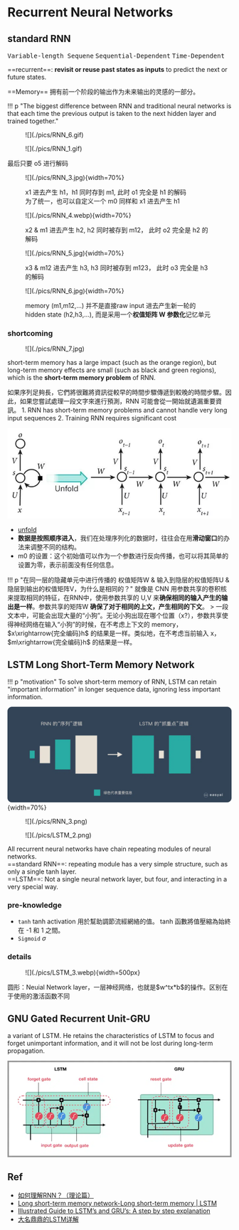 # Recurrent Neural Networks

## standard RNN

<kbd>Variable-length Sequene</kbd> <kbd>Sequential-Dependent</kbd> <kbd>Time-Dependent</kbd>

==recurrent==: **revisit or reuse past states as inputs** to predict the next or future states.

==Memory== 拥有前一个阶段的输出作为未来输出的灵感的一部分。

!!! p "The biggest difference between RNN and traditional neural networks is that each time the previous output is taken to the next hidden layer and trained together."

<div class="grid" markdown>
<figure markdown="span">![](./pics/RNN_6.gif)</figure>
<figure markdown="span">![](./pics/RNN_1.gif)</figure>
</div>
<p>最后只要 o5 进行解码</p>
<div class="grid" markdown>
<figure markdown="span">![](./pics/RNN_3.jpg){width=70%}<p>x1 进去产生 h1，h1 同时存到 m1, 此时 o1 完全是 h1 的解码<br> 为了统一，也可以自定义一个 m0 同样和 x1 进去产生 h1</p></figure>
<figure markdown="span">![](./pics/RNN_4.webp){width=70%}<p>x2 & m1 进去产生 h2, h2 同时被存到 m12， 此时 o2 完全是 h2 的解码</p></figure>
<figure markdown="span">![](./pics/RNN_5.jpg){width=70%}<p>x3 & m12 进去产生 h3, h3 同时被存到 m123， 此时 o3 完全是 h3 的解码 </p></figure>
<figure markdown="span">![](./pics/RNN_6.jpg){width=70%}<p>memory (m1,m12,...) 并不是直接raw input 进去产生新一轮的 hidden state (h2,h3,...), 而是采用一个<b>权值矩阵 W 参数化</b>记忆单元</p></figure>
</div>

### shortcoming

<div class="grid" markdown>
<figure markdown="span">![](./pics/RNN_7.jpg)</figure>
<p>short-term memory has a large impact (such as the orange region), but long-term memory effects are small (such as black and green regions), which is the <b>short-term memory problem</b> of RNN.</p>
</div>
如果序列足夠長，它們將很難將資訊從較早的時間步驟傳遞到較晚的時間步驟。因此，如果您嘗試處理一段文字來進行預測，RNN 可能會從一開始就遺漏重要資訊。
1. RNN has short-term memory problems and cannot handle very long input sequences
2. Training RNN requires significant cost

![](./pics/RNN_2.jpg)

- <u>unfold</u>
- **数据是按照顺序进入**，我们在处理序列化的数据时，往往会在用**滑动窗口**的办法来调整不同的结构。
- m0 的设置：这个初始值可以作为一个参数进行反向传播，也可以将其简单的设置为零，表示前面没有任何信息。

!!! p "在同一层的隐藏单元中进行传播的 权值矩阵W & 输入到隐层的权值矩阵U & 隐层到输出的权值矩阵V，为什么是相同的？"
    就像是 CNN 用参数共享的卷积核来提取相同的特征，在RNN中，使用参数共享的 U,V 来**确保相同的输入产生的输出是一样**。参数共享的矩阵W **确保了对于相同的上文，产生相同的下文**。
    > 一段文本中，可能会出现大量的“小狗”。无论小狗出现在哪个位置（x?），参数共享使得神经网络在输入“小狗”的时候，在不考虑上下文的 memory，$x\xrightarrow{完全编码}h$ 的结果是一样。类似地，在不考虑当前输入 x，$m\xrightarrow{完全编码}h$ 的结果是一样。

## LSTM Long Short-Term Memory Network

!!! p "motivation"
    To solve short-term memory of RNN, LSTM can retain "important information" in longer sequence data, ignoring less important information.

![](./pics/LSTM_1.png){width=70%}

<div class="grid" markdown>
<figure markdown="span">![](./pics/RNN_3.png)</figure>
<figure markdown="span">![](./pics/LSTM_2.png)</figure>
</div>
<p>All recurrent neural networks have chain repeating modules of neural networks. <br>==standard RNN==: repeating module has a very simple structure, such as only a single tanh layer.<br>==LSTM==: Not a single neural network layer, but four, and interacting in a very special way.</p>

### pre-knowledge

- `tanh`
  tanh activation 用於幫助調節流經網絡的值。 tanh 函數將值壓縮為始終在 -1 和 1 之間。
- `Sigmoid` $\sigma$

### details



<div class="grid" style="grid-template-columns: repeat(3, 1fr) !important;" markdown>
<figure markdown="span" style="grid-column-start: 1; grid-column-end: 3;">![](./pics/LSTM_3.webp){width=500px}</figure>
<p style="grid-column-start: 3; grid-column-end: 4;">圆形：Neuial Network layer，一层神经网络，也就是$w^tx*b$的操作。区别在于使用的激活函数不同</p>
</div>




## GNU Gated Recurrent Unit-GRU

a variant of LSTM. He retains the characteristics of LSTM to focus and forget unimportant information, and it will not be lost during long-term propagation.

![](./pics/GRU_1.png)

## Ref

- [如何理解RNN？（理论篇）]
- [Long short-term memory network-Long short-term memory | LSTM]
- [Illustrated Guide to LSTM’s and GRU’s: A step by step explanation]
- [大名鼎鼎的LSTM详解]

[如何理解RNN？（理论篇）]:https://easyai.tech/blog/rnn-understand/
[Long short-term memory network-Long short-term memory | LSTM]:https://www.easyai.tech/en/ai-definition/lstm/
[Illustrated Guide to LSTM’s and GRU’s: A step by step explanation]:https://towardsdatascience.com/illustrated-guide-to-lstms-and-gru-s-a-step-by-step-explanation-44e9eb85bf21
[大名鼎鼎的LSTM详解]: https://zhuanlan.zhihu.com/p/518848475
